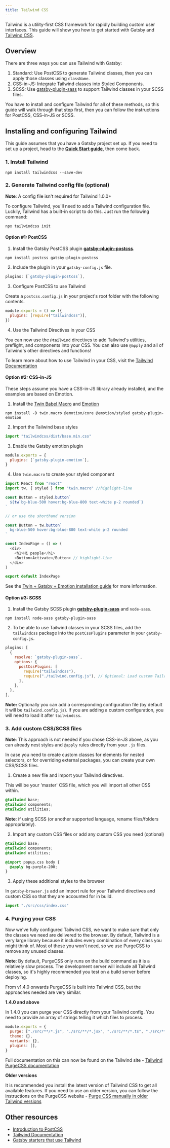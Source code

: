 ```yaml
---
title: Tailwind CSS
---
```


Tailwind is a utility-first CSS framework for rapidly building custom user interfaces. This guide will show you how to get started with Gatsby and [Tailwind CSS](https://tailwindcss.com/).

## Overview

There are three ways you can use Tailwind with Gatsby:

1. Standard: Use PostCSS to generate Tailwind classes, then you can apply those classes using `className`.
2. CSS-in-JS: Integrate Tailwind classes into Styled Components.
3. SCSS: Use [gatsby-plugin-sass](/packages/gatsby-plugin-sass) to support Tailwind classes in your SCSS files.

You have to install and configure Tailwind for all of these methods, so this guide will walk through that step first, then you can follow the instructions for PostCSS, CSS-in-JS or SCSS.

## Installing and configuring Tailwind

This guide assumes that you have a Gatsby project set up. If you need to set up a project, head to the [**Quick Start guide**](/docs/quick-start), then come back.

### 1. Install Tailwind

```shell
npm install tailwindcss --save-dev
```

### 2. Generate Tailwind config file (optional)

**Note**: A config file isn't required for Tailwind 1.0.0+

To configure Tailwind, you'll need to add a Tailwind configuration file. Luckily, Tailwind has a built-in script to do this. Just run the following command:

```shell
npx tailwindcss init
```

#### Option #1: PostCSS

1. Install the Gatsby PostCSS plugin [**gatsby-plugin-postcss**](/packages/gatsby-plugin-postcss).

```shell
npm install postcss gatsby-plugin-postcss
```

2. Include the plugin in your `gatsby-config.js` file.

```javascript:title=gatsby-config.js
plugins: [`gatsby-plugin-postcss`],
```

3. Configure PostCSS to use Tailwind

Create a `postcss.config.js` in your project's root folder with the following contents.

```javascript:title=postcss.config.js
module.exports = () => ({
  plugins: [require("tailwindcss")],
})
```

4. Use the Tailwind Directives in your CSS

You can now use the `@tailwind` directives to add Tailwind's utilities, preflight, and components into your CSS. You can also use `@apply` and all of Tailwind's other directives and functions!

To learn more about how to use Tailwind in your CSS, visit the [Tailwind Documentation](https://tailwindcss.com/docs/installation#add-tailwind-to-your-css)

#### Option #2: CSS-in-JS

These steps assume you have a CSS-in-JS library already installed, and the examples are based on Emotion.

1. Install the [Twin Babel Macro](https://github.com/ben-rogerson/twin.macro) and [Emotion](https://emotion.sh/docs/introduction)

```shell
npm install -D twin.macro @emotion/core @emotion/styled gatsby-plugin-emotion
```

2. Import the Tailwind base styles

```javascript:title=gatsby-browser.js
import "tailwindcss/dist/base.min.css"
```

3. Enable the Gatsby emotion plugin

```javascript:title=gatsby-config.js
module.exports = {
  plugins: [`gatsby-plugin-emotion`],
}
```

4. Use `twin.macro` to create your styled component

```jsx:title=src/pages/index.js
import React from "react"
import tw, { styled } from "twin.macro" //highlight-line

const Button = styled.button`
  ${tw`bg-blue-500 hover:bg-blue-800 text-white p-2 rounded`}
`

// or use the shorthand version

const Button = tw.button`
  bg-blue-500 hover:bg-blue-800 text-white p-2 rounded
`

const IndexPage = () => (
  <div>
    <h1>Hi people</h1>
    <Button>Activate</Button> // highlight-line
  </div>
)

export default IndexPage
```

See the [Twin + Gatsby + Emotion installation guide](https://github.com/ben-rogerson/twin.macro/blob/master/docs/how-to/styling/emotion/gatsby.md) for more information.

#### Option #3: SCSS

1. Install the Gatsby SCSS plugin [**gatsby-plugin-sass**](/packages/gatsby-plugin-sass) and `node-sass`.

```shell
npm install node-sass gatsby-plugin-sass
```

2. To be able to use Tailwind classes in your SCSS files, add the `tailwindcss` package into the `postCssPlugins` parameter in your `gatsby-config.js`.

```javascript:title=gatsby-config.js
plugins: [
  {
    resolve: `gatsby-plugin-sass`,
    options: {
      postCssPlugins: [
        require("tailwindcss"),
        require("./tailwind.config.js"), // Optional: Load custom Tailwind CSS configuration
      ],
    },
  },
],
```

**Note:** Optionally you can add a corresponding configuration file (by default it will be `tailwind.config.js`).
If you are adding a custom configuration, you will need to load it after `tailwindcss`.

### 3. Add custom CSS/SCSS files

**Note**: This approach is not needed if you chose CSS-in-JS above, as you can already nest styles and `@apply` rules directly from your `.js` files.

In case you need to create custom classes for elements for nested selectors, or for overriding external packages, you can create your own CSS/SCSS files.

1. Create a new file and import your Tailwind directives.

This will be your 'master' CSS file, which you will import all other CSS within.

```css:title=src/css/index.css
@tailwind base;
@tailwind components;
@tailwind utilities;
```

**Note**: if using SCSS (or another supported language, rename files/folders appropriately).

2. Import any custom CSS files or add any custom CSS you need (optional)

```css:title=src/css/index.css
@tailwind base;
@tailwind components;
@tailwind utilities;

@import popup.css body {
  @apply bg-purple-200;
}
```

3. Apply these additional styles to the browser

In `gatsby-browser.js` add an import rule for your Tailwind directives and custom CSS so that they are accounted for in build.

```js:title=gatsby-browser.js
import "./src/css/index.css"
```

### 4. Purging your CSS

Now we've fully configured Tailwind CSS, we want to make sure that only the classes we need are delivered to the browser. By default, Tailwind is a very large library because it includes every combination of every class you might think of. Most of these you won't need, so we use PurgeCSS to remove any unused classes.

**Note**: By default, PurgeCSS only runs on the build command as it is a relatively slow process. The development server will include all Tailwind classes, so it's highly recommended you test on a build server before deploying.

From v1.4.0 onwards PurgeCSS is built into Tailwind CSS, but the approaches needed are very similar.

**1.4.0 and above**

In 1.4.0 you can purge your CSS directly from your Tailwind config. You need to provide an array of strings telling it which files to process.

```js:title=tailwind.config.js
module.exports = {
  purge: ["./src/**/*.js", "./src/**/*.jsx", "./src/**/*.ts", "./src/**/*.tsx"],
  theme: {},
  variants: {},
  plugins: [],
}
```

Full documentation on this can now be found on the Tailwind site - [Tailwind PurgeCSS documentation](https://tailwindCSS.com/docs/controlling-file-size/#app)

**Older versions**

It is recommended you install the latest version of Tailwind CSS to get all available features. If you need to use an older version, you can follow the instructions on the PurgeCSS website - [Purge CSS manually in older Tailwind versions](https://purgecss.com/plugins/gatsby.html#installation)

## Other resources

- [Introduction to PostCSS](https://www.smashingmagazine.com/2015/12/introduction-to-postcss/)
- [Tailwind Documentation](https://tailwindcss.com/)
- [Gatsby starters that use Tailwind](/starters/?c=Styling%3ATailwind&v=2)
